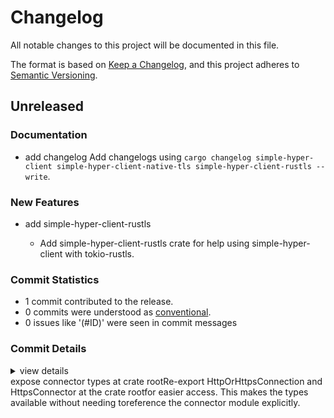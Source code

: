 # Changelog

All notable changes to this project will be documented in this file.

The format is based on [Keep a Changelog](https://keepachangelog.com/en/1.0.0/),
and this project adheres to [Semantic Versioning](https://semver.org/spec/v2.0.0.html).

## Unreleased

### Documentation

 - <csr-id-96e112b86843ed5732b17a3d909900db40cf3a93/> add changelog
   Add changelogs using `cargo changelog simple-hyper-client simple-hyper-client-native-tls simple-hyper-client-rustls --write`.

### New Features

<csr-id-f6a4928f7fca8b5746de5d463f876f78b74a6dd9/>

 - <csr-id-172270d826a1ddc94bb455be1f59f22b54a89544/> add simple-hyper-client-rustls
   - Add  simple-hyper-client-rustls crate for help using simple-hyper-client with tokio-rustls.

### Commit Statistics

<csr-read-only-do-not-edit/>

 - 1 commit contributed to the release.
 - 0 commits were understood as [conventional](https://www.conventionalcommits.org).
 - 0 issues like '(#ID)' were seen in commit messages

### Commit Details

<csr-read-only-do-not-edit/>

<details><summary>view details</summary>

 * **Uncategorized**
    - Feat: decouple native-tls connector logic from simple-hyper-client ([`eae276d`](https://github.com/fortanix/simple-hyper-client/commit/eae276d75b2cb7831a40651fcd85db34a135f326))
</details>

<csr-unknown>
 expose connector types at crate rootRe-export HttpOrHttpsConnection and HttpsConnector at the crate rootfor easier access. This makes the types available without needing toreference the connector module explicitly.<csr-unknown/>

